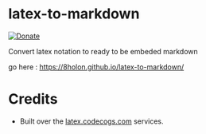 # latex-to-markdown
[![Donate](https://img.shields.io/badge/Donate-PayPal-green.svg)](https://www.paypal.com/cgi-bin/webscr?cmd=_s-xclick&hosted_button_id=9LWA3PBZBJ9ZW)

Convert latex notation to ready to be embeded markdown

go here : https://8holon.github.io/latex-to-markdown/

# Credits
* Built over the [latex.codecogs.com](https://latex.codecogs.com) services.
